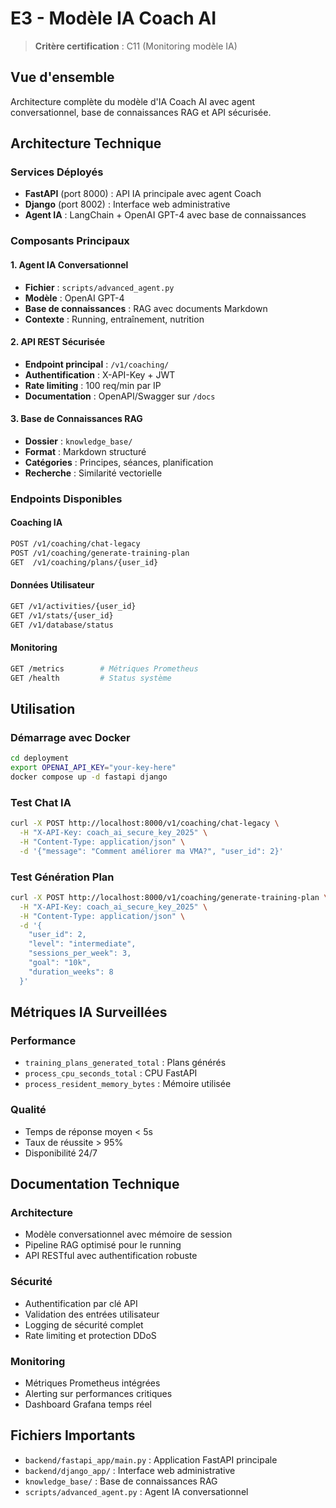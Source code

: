 # E3 - Modèle IA Coach AI

> **Critère certification** : C11 (Monitoring modèle IA)

## Vue d'ensemble
Architecture complète du modèle d'IA Coach AI avec agent conversationnel, base de connaissances RAG et API sécurisée.

## Architecture Technique

### Services Déployés
- **FastAPI** (port 8000) : API IA principale avec agent Coach
- **Django** (port 8002) : Interface web administrative  
- **Agent IA** : LangChain + OpenAI GPT-4 avec base de connaissances

### Composants Principaux

#### 1. Agent IA Conversationnel
- **Fichier** : `scripts/advanced_agent.py`
- **Modèle** : OpenAI GPT-4 
- **Base de connaissances** : RAG avec documents Markdown
- **Contexte** : Running, entraînement, nutrition

#### 2. API REST Sécurisée  
- **Endpoint principal** : `/v1/coaching/`
- **Authentification** : X-API-Key + JWT
- **Rate limiting** : 100 req/min par IP
- **Documentation** : OpenAPI/Swagger sur `/docs`

#### 3. Base de Connaissances RAG
- **Dossier** : `knowledge_base/`
- **Format** : Markdown structuré
- **Catégories** : Principes, séances, planification
- **Recherche** : Similarité vectorielle

### Endpoints Disponibles

#### Coaching IA
```bash
POST /v1/coaching/chat-legacy
POST /v1/coaching/generate-training-plan
GET  /v1/coaching/plans/{user_id}
```

#### Données Utilisateur
```bash
GET /v1/activities/{user_id}
GET /v1/stats/{user_id} 
GET /v1/database/status
```

#### Monitoring
```bash
GET /metrics        # Métriques Prometheus
GET /health         # Status système
```

## Utilisation

### Démarrage avec Docker
```bash
cd deployment
export OPENAI_API_KEY="your-key-here"
docker compose up -d fastapi django
```

### Test Chat IA
```bash
curl -X POST http://localhost:8000/v1/coaching/chat-legacy \
  -H "X-API-Key: coach_ai_secure_key_2025" \
  -H "Content-Type: application/json" \
  -d '{"message": "Comment améliorer ma VMA?", "user_id": 2}'
```

### Test Génération Plan
```bash
curl -X POST http://localhost:8000/v1/coaching/generate-training-plan \
  -H "X-API-Key: coach_ai_secure_key_2025" \
  -H "Content-Type: application/json" \
  -d '{
    "user_id": 2,
    "level": "intermediate", 
    "sessions_per_week": 3,
    "goal": "10k",
    "duration_weeks": 8
  }'
```

## Métriques IA Surveillées

### Performance
- `training_plans_generated_total` : Plans générés
- `process_cpu_seconds_total` : CPU FastAPI
- `process_resident_memory_bytes` : Mémoire utilisée

### Qualité
- Temps de réponse moyen < 5s
- Taux de réussite > 95%
- Disponibilité 24/7

## Documentation Technique

### Architecture
- Modèle conversationnel avec mémoire de session
- Pipeline RAG optimisé pour le running
- API RESTful avec authentification robuste

### Sécurité  
- Authentification par clé API
- Validation des entrées utilisateur
- Logging de sécurité complet
- Rate limiting et protection DDoS

### Monitoring
- Métriques Prometheus intégrées
- Alerting sur performances critiques
- Dashboard Grafana temps réel

## Fichiers Importants
- `backend/fastapi_app/main.py` : Application FastAPI principale
- `backend/django_app/` : Interface web administrative  
- `knowledge_base/` : Base de connaissances RAG
- `scripts/advanced_agent.py` : Agent IA conversationnel